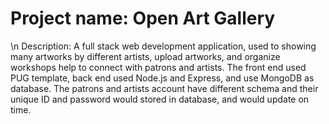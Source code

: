 # Project name: Open Art Gallery
\n Description: A full stack web development application, used to showing many artworks by different artists, upload artworks, and organize workshops help to connect with patrons and artists.
 The front end used PUG template, back end used Node.js and Express, and use MongoDB as database. The patrons and artists account have different schema and their unique ID and password would stored in database, and would update on time.
